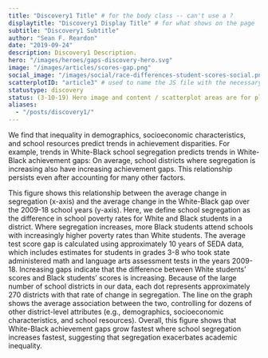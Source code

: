 ```yaml
---
title: "Discovery1 Title" # for the body class -- can't use a ?
displaytitle: "Discovery1 Display Title" # for what shows on the page
subtitle: "Discovery1 Subtitle"
author: "Sean F. Reardon"
date: "2019-09-24"
description: Discovery1 Description.
hero: "/images/heroes/gaps-discovery-hero.svg"
image: "/images/articles/scores-gap.png"
social_image: "/images/social/race-differences-student-scores-social.png"
scatterplotID: "article3" # used to name the JS file with the necessary states and prop attributes
statustype: discovery
status: (3-10-19) Hero image and content / scatterplot areas are for placement only. Add breadcrumb nav to all 3rd-level pages.
aliases:
  - "/posts/discovery1/"
---
```


<span class="drop-cap">W</span>e find that inequality in demographics, socioeconomic characteristics, and school resources predict trends in achievement disparities. For example, trends in White-Black school segregation predicts trends in White-Black achievement gaps: On average, school districts where segregation is increasing also have increasing achievement gaps. This relationship persists even after accounting for many other factors.

This figure shows this relationship between the average change in segregation (x-axis) and the average change in the White-Black gap over the 2009-18 school years (y-axis). Here, we define school segregation as the difference in school poverty rates for White and Black students in a district. Where segregation increases, more Black students attend schools with increasingly higher poverty rates than White students. The average test score gap is calculated using approximately 10 years of SEDA data, which includes estimates for students in grades 3-8 who took state administered math and language arts assessment tests in the years 2009-18. Increasing gaps indicate that the difference between White students’ scores and Black students’ scores is increasing. Because of the large number of school districts in our data, each dot represents approximately 270 districts with that rate of change in segregation. The line on the graph shows the average association between the two, controlling for dozens of other district-level attributes (e.g., demographics, socioeconomic characteristics, and school resources). Overall, this figure shows that White-Black achievement gaps grow fastest where school segregation increases fastest, suggesting that segregation exacerbates academic inequality.
